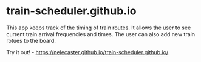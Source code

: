 # train-scheduler.github.io

This app keeps track of the timing of train routes. It allows the user to see current train arrival frequencies and times. The user can also add new train rotues to the board. 

Try it out! - https://nelecaster.github.io/train-scheduler.github.io/
